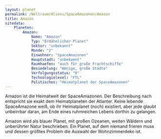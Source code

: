 ```yaml
---
layout: planet
permalink: /Weltraum/Aliens/SpaceAmazonen/Amazon
title: Amazon
sitedata:
    Planeten:
        Amazon:
            Name: "Amazon"
            Typ: "Erdähnlicher Planet"
            Sektor: "unbekannt"
            Monde: "2"
            Einwohner: "SpaceAmazonen"
            Hauptstadt: "unbekannt"
            Raumhaefen: "auch für große Frachtschiffe"
            Besiedelung: "Wenige, große Städte"
            Verfolgungsstatus: "0"
            Technologielevel: "FTL"
            Politisches: "Heimatplanet der SpaceAmazonen"
---
```




Amazon ist die Heimatwelt der SpaceAmazonen. Der Beschreibung nach entspricht sie exakt dem Heimatplaneten der Atlanter. Keine lebende SpaceAmazone weiß, ob ihr Heimatplanet (noch) existiert, aber jede glaubt unbeirrbar daran, am Ende eines ruhmreichen Lebens dorthin zu gelangen.

Amazon wird als blauer Planet, mit großen Ozeanen, weiten Wäldern und unberührter Natur beschrieben. Ein Planet, auf dem niemand frieren muss und dessen größtes Problem die Auswahl der Wohnzimmerdeko ist.
